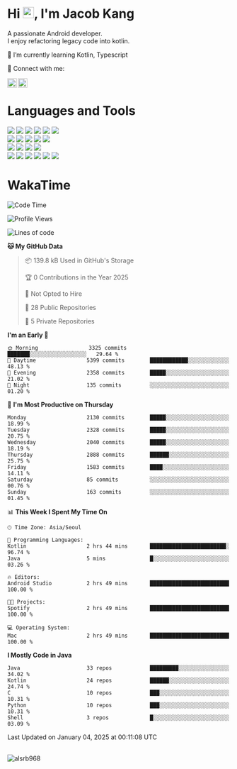 # Hi <img src="https://media.giphy.com/media/hvRJCLFzcasrR4ia7z/giphy.gif" width="25px">, I'm Jacob Kang
A passionate Android developer.
</br>
I enjoy refactoring legacy code into kotlin.

🌱 I’m currently learning Kotlin, Typescript

🤝 Connect with me:

<a href="https://www.linkedin.com/in/minkyu-kang-b7477b1b2/"><img align="left" src="https://raw.githubusercontent.com/yushi1007/yushi1007/main/images/linkedin.svg" alt="Minkyu Kang | LinkedIn" width="21px"/></a>
<a href="https://www.instagram.com/_jacob_kang/"><img align="left" src="https://raw.githubusercontent.com/yushi1007/yushi1007/main/images/instagram.svg" alt="Jacob Kang | Instagram" width="21px"/></a>

</br>

# Languages and Tools

<div align="left">
<img src="https://img.shields.io/badge/java-007396?logo=java&logoColor=white"/>
<img src="https://img.shields.io/badge/kotlin-7F52FF?logo=kotlin&logoColor=white"/>
<img src="https://img.shields.io/badge/python-3776AB?logo=python&logoColor=white"/>
<img src="https://img.shields.io/badge/bash shell-4EAA25?logo=gnubash&logoColor=white"/>
<img src="https://img.shields.io/badge/c-A8B9CC?logo=c&logoColor=white"/>
<img src="https://img.shields.io/badge/c++-00599C?logo=c%2b%2b&logoColor=white"/>
</div>
<div align="left">
<img src="https://img.shields.io/badge/git-F05032?logo=git&logoColor=white"/>
<img src="https://img.shields.io/badge/github-181717?logo=github&logoColor=white"/>
<img src="https://img.shields.io/badge/mysql-4479A1?logo=mysql&logoColor=white"/>
<img src="https://img.shields.io/badge/sqlite-003B57?logo=sqlite&logoColor=white"/>
<img src="https://img.shields.io/badge/amazon AWS-232F3E?logo=amazonaws&logoColor=white"/>
</div>
<div align="left">
<img src="https://img.shields.io/badge/android-3DDC84?logo=android&logoColor=white"/>
<img src="https://img.shields.io/badge/linux-FCC624?logo=linux&logoColor=white"/>
<img src="https://img.shields.io/badge/flask-000000?logo=flask&logoColor=white"/>
<img src="https://img.shields.io/badge/arduino-00979D?logo=arduino&logoColor=white"/>
</div>
<div align="left">
<img src="https://img.shields.io/badge/slack-4A154B?logo=slack&logoColor=white"/>
<img src="https://img.shields.io/badge/notion-000000?logo=notion&logoColor=white"/>
<img src="https://img.shields.io/badge/jira-0052CC?logo=jira&logoColor=white"/>
<img src="https://img.shields.io/badge/postman-FF6C37?logo=postman&logoColor=white"/>
<img src="https://img.shields.io/badge/intellij-000000?logo=intellijidea&logoColor=white"/>
<img src="https://img.shields.io/badge/pycharm-000000?logo=pycharm&logoColor=white"/>
</div>

# WakaTime

<!--START_SECTION:waka-->
![Code Time](http://img.shields.io/badge/Code%20Time-4%2C580%20hrs%2035%20mins-blue)

![Profile Views](http://img.shields.io/badge/Profile%20Views-0-blue)

![Lines of code](https://img.shields.io/badge/From%20Hello%20World%20I%27ve%20Written-5.3%20million%20lines%20of%20code-blue)

**🐱 My GitHub Data** 

> 📦 139.8 kB Used in GitHub's Storage 
 > 
> 🏆 0 Contributions in the Year 2025
 > 
> 🚫 Not Opted to Hire
 > 
> 📜 28 Public Repositories 
 > 
> 🔑 5 Private Repositories 
 > 
**I'm an Early 🐤** 

```text
🌞 Morning                3325 commits        ███████░░░░░░░░░░░░░░░░░░   29.64 % 
🌆 Daytime                5399 commits        ████████████░░░░░░░░░░░░░   48.13 % 
🌃 Evening                2358 commits        █████░░░░░░░░░░░░░░░░░░░░   21.02 % 
🌙 Night                  135 commits         ░░░░░░░░░░░░░░░░░░░░░░░░░   01.20 % 
```
📅 **I'm Most Productive on Thursday** 

```text
Monday                   2130 commits        █████░░░░░░░░░░░░░░░░░░░░   18.99 % 
Tuesday                  2328 commits        █████░░░░░░░░░░░░░░░░░░░░   20.75 % 
Wednesday                2040 commits        █████░░░░░░░░░░░░░░░░░░░░   18.19 % 
Thursday                 2888 commits        ██████░░░░░░░░░░░░░░░░░░░   25.75 % 
Friday                   1583 commits        ████░░░░░░░░░░░░░░░░░░░░░   14.11 % 
Saturday                 85 commits          ░░░░░░░░░░░░░░░░░░░░░░░░░   00.76 % 
Sunday                   163 commits         ░░░░░░░░░░░░░░░░░░░░░░░░░   01.45 % 
```


📊 **This Week I Spent My Time On** 

```text
🕑︎ Time Zone: Asia/Seoul

💬 Programming Languages: 
Kotlin                   2 hrs 44 mins       ████████████████████████░   96.74 % 
Java                     5 mins              █░░░░░░░░░░░░░░░░░░░░░░░░   03.26 % 

🔥 Editors: 
Android Studio           2 hrs 49 mins       █████████████████████████   100.00 % 

🐱‍💻 Projects: 
Spotify                  2 hrs 49 mins       █████████████████████████   100.00 % 

💻 Operating System: 
Mac                      2 hrs 49 mins       █████████████████████████   100.00 % 
```

**I Mostly Code in Java** 

```text
Java                     33 repos            █████████░░░░░░░░░░░░░░░░   34.02 % 
Kotlin                   24 repos            ██████░░░░░░░░░░░░░░░░░░░   24.74 % 
C                        10 repos            ███░░░░░░░░░░░░░░░░░░░░░░   10.31 % 
Python                   10 repos            ███░░░░░░░░░░░░░░░░░░░░░░   10.31 % 
Shell                    3 repos             █░░░░░░░░░░░░░░░░░░░░░░░░   03.09 % 
```




 Last Updated on January 04, 2025 at 00:11:08 UTC
<!--END_SECTION:waka-->

</br>

<div align="left">
<img align="left" src="https://github-readme-stats.vercel.app/api/top-langs?username=alsrb968&show_icons=true&locale=en&layout=compact&theme=dark" alt="alsrb968" />
</div>
